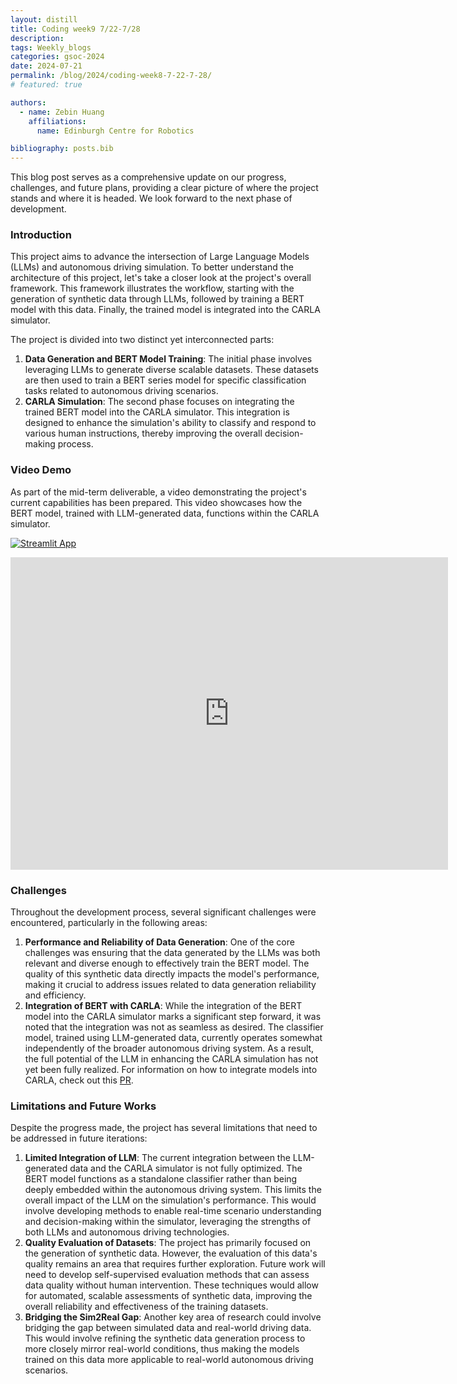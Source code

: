 ```yaml
---
layout: distill
title: Coding week9 7/22-7/28
description:
tags: Weekly_blogs
categories: gsoc-2024
date: 2024-07-21
permalink: /blog/2024/coding-week8-7-22-7-28/
# featured: true

authors:
  - name: Zebin Huang
    affiliations:
      name: Edinburgh Centre for Robotics

bibliography: posts.bib
---
```


This blog post serves as a comprehensive update on our progress, challenges, and future plans, providing a clear picture of where the project stands and where it is headed. We look forward to the next phase of development.

### Introduction

This project aims to advance the intersection of Large Language Models (LLMs) and autonomous driving simulation. To better understand the architecture of this project, let's take a closer look at the project's overall framework. This framework illustrates the workflow, starting with the generation of synthetic data through LLMs, followed by training a BERT model with this data. Finally, the trained model is integrated into the CARLA simulator.

<!-- [framework] -->

The project is divided into two distinct yet interconnected parts:

1. **Data Generation and BERT Model Training**: The initial phase involves leveraging LLMs to generate diverse scalable datasets. These datasets are then used to train a BERT series model for specific classification tasks related to autonomous driving scenarios.
2. **CARLA Simulation**: The second phase focuses on integrating the trained BERT model into the CARLA simulator. This integration is designed to enhance the simulation's ability to classify and respond to various human instructions, thereby improving the overall decision-making process.

### Video Demo

As part of the mid-term deliverable, a video demonstrating the project's current capabilities has been prepared. This video showcases how the BERT model, trained with LLM-generated data, functions within the CARLA simulator.

[![Streamlit App](https://static.streamlit.io/badges/streamlit_badge_black_white.svg)](https://gsoc24-zebinhuang.streamlit.app/)

<iframe width="700" height="500" src="https://www.youtube.com/embed/bigQi9wnrdY" title="GSoC24 Midterm Demo" frameborder="0" allow="accelerometer; autoplay; clipboard-write; encrypted-media; gyroscope; picture-in-picture; web-share" referrerpolicy="strict-origin-when-cross-origin" allowfullscreen></iframe>

### Challenges

Throughout the development process, several significant challenges were encountered, particularly in the following areas:

1. **Performance and Reliability of Data Generation**: One of the core challenges was ensuring that the data generated by the LLMs was both relevant and diverse enough to effectively train the BERT model. The quality of this synthetic data directly impacts the model's performance, making it crucial to address issues related to data generation reliability and efficiency.
2. **Integration of BERT with CARLA**: While the integration of the BERT model into the CARLA simulator marks a significant step forward, it was noted that the integration was not as seamless as desired. The classifier model, trained using LLM-generated data, currently operates somewhat independently of the broader autonomous driving system. As a result, the full potential of the LLM in enhancing the CARLA simulation has not yet been fully realized. For information on how to integrate models into CARLA, check out this [PR](https://github.com/TheRoboticsClub/gsoc2024-ZebinHuang/pull/3).

### Limitations and Future Works

Despite the progress made, the project has several limitations that need to be addressed in future iterations:

1. **Limited Integration of LLM**: The current integration between the LLM-generated data and the CARLA simulator is not fully optimized. The BERT model functions as a standalone classifier rather than being deeply embedded within the autonomous driving system. This limits the overall impact of the LLM on the simulation's performance. This would involve developing methods to enable real-time scenario understanding and decision-making within the simulator, leveraging the strengths of both LLMs and autonomous driving technologies.
2. **Quality Evaluation of Datasets**: The project has primarily focused on the generation of synthetic data. However, the evaluation of this data's quality remains an area that requires further exploration. Future work will need to develop self-supervised evaluation methods that can assess data quality without human intervention. These techniques would allow for automated, scalable assessments of synthetic data, improving the overall reliability and effectiveness of the training datasets.
3. **Bridging the Sim2Real Gap**: Another key area of research could involve bridging the gap between simulated data and real-world driving data. This would involve refining the synthetic data generation process to more closely mirror real-world conditions, thus making the models trained on this data more applicable to real-world autonomous driving scenarios.
